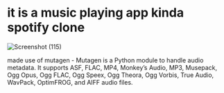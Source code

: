 # it is a music playing app kinda spotify clone

![Screenshot (115)](https://user-images.githubusercontent.com/46121207/164908902-b24cef5b-0e74-48b0-8458-6ec1779b3c34.png)


made use of mutagen
    - Mutagen is a Python module to handle audio metadata. It supports ASF, FLAC, MP4, Monkey’s Audio, MP3, Musepack, Ogg Opus, Ogg FLAC, Ogg Speex, Ogg Theora, Ogg Vorbis, True Audio, WavPack, OptimFROG, and AIFF audio files. 
    
